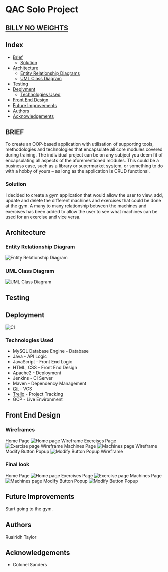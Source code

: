 # QAC Solo Project
## [BILLY NO WEIGHTS](http://34.89.83.113/)

## Index
* [Brief](#brief)
  * [Solution](#solution)
* [Architecture](#arch)
  * [Entity Relationship Diagrams](#erd)
  * [UML Class Diagram](#uml)
* [Testing](#testing)
* [Deplyment](#deployment)
  * [Technologies Used](#tech)
* [Front End Design](#FE)
* [Future Improvements](#future)
* [Authors](#author)
* [Acknowledgements](#acknowledgements)

<a name="brief"></a>
## BRIEF
To create an OOP-based application with utilisation of supporting tools, methodologies and technologies that encapsulate all core modules covered during training. The individual project can be on any subject you deem fit of encapsulating all aspects of the aforementioned modules. This could be a business case, such as a library or supermarket system, or something to do with a hobby of yours – as long as the application is CRUD functional. 

<a name="solution"></a>
### Solution
I decided to create a gym application that would allow the user to view, add, update and delete the different machines and exercises that could be done at the gym. A many to many relationship between the machines and exercises has been added to allow the user to see what machines can be used for an exercise and vice versa.

<a name="arch"></a>
## Architecture
<a name="erd"></a>
### Entity Relationship Diagram
![Entity Relationship Diagram](/Documentation/ERD.png)
<a name="uml"></a>
### UML Class Diagram
![UML Class Diagram](/Documentation/UMLClassDiagram.png)

<a name="testing"></a>
## Testing

<a name="deployment"></a>
## Deployment
![CI](/Documentation/CI.png)

<a name="tech"></a>
### Technologies Used

*   MySQL Database Engine - Database
*   Java - API Logic
*   JavaScript - Front End Logic
*   HTML, CSS - Front End Design
*   Apache2 - Deployment
*   Jenkins - CI Server
*   Maven - Dependency Management
*   [Git](https://github.com/RuairidhT/Solo_Project) - VCS
*   [Trello](https://trello.com/b/QgtEgD3s/billy-no-weights) - Project Tracking
*   GCP - Live Environment

<a name="FE"></a>
## Front End Design
### Wireframes
Home Page
![Home page Wireframe](/Documentation/WFHomePage.png)
Exercises Page
![Exercise page Wireframe](/Documentation/WFExercisePage.png)
Machines Page
![Machines page Wireframe](/Documentation/WFMachinesPage.png)
Modify Button Popup
![Modify Button Popup Wireframe](/Documentation/WFModifyPopup.png)

### Final look
Home Page
![Home page](/Documentation/HomePage.png)
Exercises Page
![Exercise page](/Documentation/ExercisePage.png)
Machines Page
![Machines page](/Documentation/MachinesPage.png)
Modify Button Popup
![Modify Button Popup](/Documentation/Modal.png)

<a name="future"></a>
## Future Improvements
Start going to the gym. 

<a name="author"></a>
## Authors
Ruairidh Taylor

<a name="acknowledgements"></a>
## Acknowledgements
* Colonel Sanders
